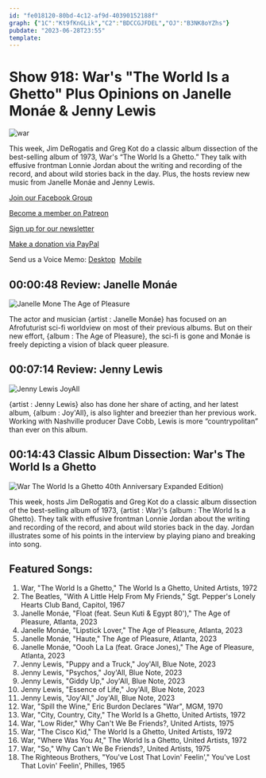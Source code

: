 ```yaml
---
id: "fe018120-80bd-4c12-af9d-40390152188f"
graph: {"1C":"Kt9fKnGLik","C2":"BDCCGJFDEL","OJ":"B3NK8oYZhs"}
pubdate: "2023-06-28T23:55"
template: 
---
```






# Show 918: War's "The World Is a Ghetto" Plus Opinions on Janelle Monáe & Jenny Lewis

![war](https://static.soundopinions.org/images/2023/war-the-world-is-a-ghetto.jpg)

This week, Jim DeRogatis and Greg Kot do a classic album dissection of the best-selling album of 1973, War's “The World Is a Ghetto.” They talk with effusive frontman Lonnie Jordan about the writing and recording of the record, and about wild stories back in the day. Plus, the hosts review new music from Janelle Monáe and Jenny Lewis.

[Join our Facebook Group](https://bit.ly/3sivr9T)

[Become a member on Patreon](https://bit.ly/3slWZvc)

[Sign up for our newsletter](https://bit.ly/3eEvRnG)

[Make a donation via PayPal](https://bit.ly/3dmt9lU)

Send us a Voice Memo: [Desktop](bit.ly/2RyD5Ah)  [Mobile](sayhi.chat/soundops)



## 00:00:48 Review: Janelle Monáe

![Janelle Mone The Age of Pleasure](https://static.soundopinions.org/assets/918/1C2.jpg)

The actor and musician {artist : Janelle Monáe} has focused on an Afrofuturist sci-fi worldview on most of their previous albums. But on their new effort, {album : The Age of Pleasure}, the sci-fi is gone and Monáe is freely depicting a vision of black queer pleasure.



## 00:07:14 Review: Jenny Lewis

![Jenny Lewis JoyAll](https://static.soundopinions.org/assets/918/C22.jpg)

{artist : Jenny Lewis} also has done her share of acting, and her latest album, {album : Joy'All}, is also lighter and breezier than her previous work. Working with Nashville producer Dave Cobb, Lewis is more “countrypolitan” than ever on this album.



## 00:14:43 Classic Album Dissection: War's The World Is a Ghetto

![War The World Is a Ghetto 40th Anniversary Expanded Edition)](https://static.soundopinions.org/assets/918/OJ12.jpg)

This week, hosts Jim DeRogatis and Greg Kot do a classic album dissection of the best-selling album of 1973, {artist : War}'s {album : The World Is a Ghetto}. They talk with effusive frontman Lonnie Jordan about the writing and recording of the record, and about wild stories back in the day. Jordan illustrates some of his points in the interview by playing piano and breaking into song.



## Featured Songs:

1. War, "The World Is a Ghetto," The World Is a Ghetto, United Artists, 1972
2. The Beatles, "With A Little Help From My Friends," Sgt. Pepper's Lonely Hearts Club Band, Capitol, 1967
3. Janelle Monáe, "Float (feat. Seun Kuti & Egypt 80')," The Age of Pleasure, Atlanta, 2023
4. Janelle Monáe, "Lipstick Lover," The Age of Pleasure, Atlanta, 2023
5. Janelle Monáe, "Haute," The Age of Pleasure, Atlanta, 2023
6. Janelle Monáe, "Oooh La La (feat. Grace Jones)," The Age of Pleasure, Atlanta, 2023
7. Jenny Lewis, "Puppy and a Truck," Joy'All, Blue Note, 2023
8. Jenny Lewis, "Psychos," Joy'All, Blue Note, 2023
9. Jenny Lewis, "Giddy Up," Joy'All, Blue Note, 2023
10. Jenny Lewis, "Essence of Life," Joy'All, Blue Note, 2023
11. Jenny Lewis, "Joy'All," Joy'All, Blue Note, 2023
12. War, "Spill the Wine," Eric Burdon Declares "War", MGM, 1970
13. War, "City, Country, City," The World Is a Ghetto, United Artists, 1972
14. War, "Low Rider," Why Can't We Be Friends?, United Artists, 1975
15. War, "The Cisco Kid," The World Is a Ghetto, United Artists, 1972
16. War, "Where Was You At," The World Is a Ghetto, United Artists, 1972
17. War, "So," Why Can't We Be Friends?, United Artists, 1975
18. The Righteous Brothers, "You've Lost That Lovin' Feelin'," You've Lost That Lovin' Feelin', Philles, 1965